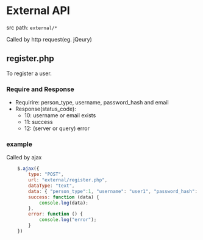 # External API
src path: ```external/*```

Called by http request(eg. jQeury)

## register.php

To register a user. 
### Require and Response
- Requirire: person_type, username, password_hash and email
- Response(status_code):
  - 10: username or email exists
  - 11: success
  - 12: (server or query) error 

### example
Called by ajax

```javascript
    $.ajax({
        type: "POST",
        url: "external/register.php",
        dataType: "text",
        data: { "person_type":1, "username": "user1", "password_hash": "hasaaha", "email": "aaa@aaa.com"},
        success: function (data) {
            console.log(data);
        },
        error: function () {
            console.log("error");
        }
    })
```


